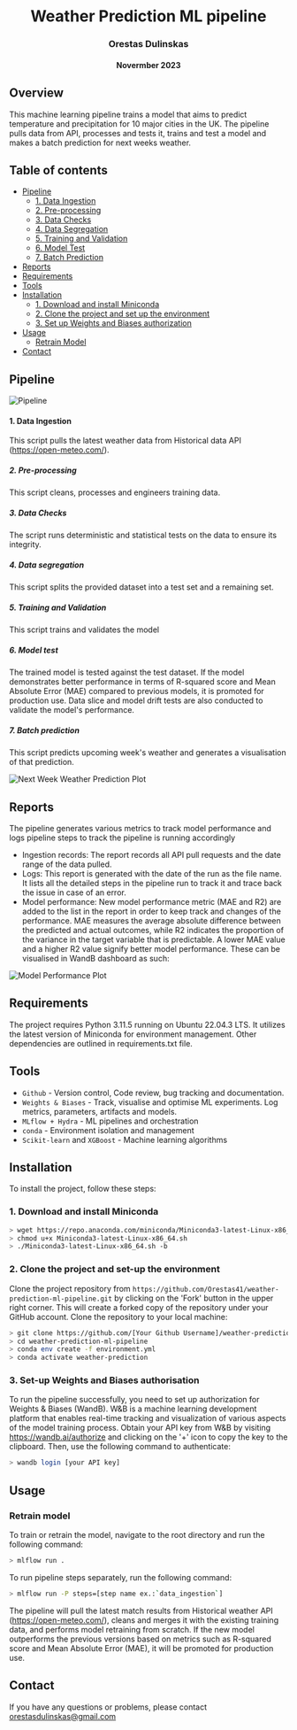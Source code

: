 <h1 align='center'>Weather Prediction ML pipeline</h1>
<h3 align='center'>Orestas Dulinskas</h3>
<h4 align='center'>Novermber 2023</h4>

## Overview

This machine learning pipeline trains a model that aims to predict temperature and precipitation for 10 major cities in the UK. The pipeline pulls data from API, processes and tests it, trains and test a model and makes a batch prediction for next weeks weather.

## Table of contents

- [Pipeline](#pipeline)
  - [1. Data Ingestion](#1-data-ingestion)
  - [2. Pre-processing](#2-pre-processing)
  - [3. Data Checks](#3-data-checks)
  - [4. Data Segregation](#4-data-segregation)
  - [5. Training and Validation](#5-training-and-validation)
  - [6. Model Test](#6-model-test)
  - [7. Batch Prediction](#7-batch-prediction)
- [Reports](#reports)
- [Requirements](#requirements)
- [Tools](#tools)
- [Installation](#installation)
  - [1. Download and install Miniconda](#1-download-and-install-miniconda)
  - [2. Clone the project and set up the environment](#2-clone-the-project-and-set-up-the-environment)
  - [3. Set up Weights and Biases authorization](#3-set-up-weights-and-biases-authorisation)
- [Usage](#usage)
  - [Retrain Model](#retrain-model)
- [Contact](#contact)

## Pipeline

![Pipeline](./readme_files/pipeline.png)

#### 1. Data Ingestion

This script pulls the latest weather data from Historical data API (https://open-meteo.com/).

##### 2. Pre-processing

This script cleans, processes and engineers training data.

##### 3. Data Checks

The script runs deterministic and statistical tests on the data to ensure its integrity.

##### 4. Data segregation

This script splits the provided dataset into a test set and a remaining set.

##### 5. Training and Validation

This script trains and validates the model

##### 6. Model test

The trained model is tested against the test dataset. If the model demonstrates better performance in terms of R-squared score and Mean Absolute Error (MAE) compared to previous models, it is promoted for production use. Data slice and model drift tests are also conducted to validate the model's performance.

##### 7. Batch prediction

This script predicts upcoming week's weather and generates a visualisation of that prediction.

![Next Week Weather Prediction Plot](./readme_files/next_week_weather_plot.png)

## Reports

The pipeline generates various metrics to track model performance and logs pipeline steps to track the pipeline is running accordingly

- Ingestion records: The report records all API pull requests and the date range of the data pulled.
- Logs: This report is generated with the date of the run as the file name. It lists all the detailed steps in the pipeline run to track it and trace back the issue in case of an error.
- Model performance: New model performance metric (MAE and R2) are added to the list in the report in order to keep track and changes of the performance. MAE measures the average absolute difference between the predicted and actual outcomes, while R2 indicates the proportion of the variance in the target variable that is predictable. A lower MAE value and a higher R2 value signify better model performance. These can be visualised in WandB dashboard as such:

![Model Performance Plot](./readme_files/model_performance.jpeg)

## Requirements

The project requires Python 3.11.5 running on Ubuntu 22.04.3 LTS. It utilizes the latest version of Miniconda for environment management. Other dependencies are outlined in requirements.txt file.

## Tools

- `Github` - Version control, Code review, bug tracking and documentation.
- `Weights & Biases` - Track, visualise and optimise ML experiments. Log metrics, parameters, artifacts and models.
- `MLflow + Hydra` - ML pipelines and orchestration
- `conda` - Environment isolation and management
- `Scikit-learn` and `XGBoost` - Machine learning algorithms

## Installation

To install the project, follow these steps:

### 1. Download and install Miniconda

```bash
> wget https://repo.anaconda.com/miniconda/Miniconda3-latest-Linux-x86_64.sh
> chmod u+x Miniconda3-latest-Linux-x86_64.sh
> ./Miniconda3-latest-Linux-x86_64.sh -b
```

### 2. Clone the project and set-up the environment

Clone the project repository from `https://github.com/Orestas41/weather-prediction-ml-pipeline.git` by clicking on the 'Fork' button in the upper right corner. This will create a forked copy of the repository under your GitHub account. Clone the repository to your local machine:

```bash
> git clone https://github.com/[Your Github Username]/weather-prediction-ml-pipeline.git
> cd weather-prediction-ml-pipeline
> conda env create -f environment.yml
> conda activate weather-prediction
```

### 3. Set-up Weights and Biases authorisation

To run the pipeline successfully, you need to set up authorization for Weights & Biases (WandB). W&B is a machine learning development platform that enables real-time tracking and visualization of various aspects of the model training process. Obtain your API key from W&B by visiting https://wandb.ai/authorize and clicking on the '+' icon to copy the key to the clipboard. Then, use the following command to authenticate:

```bash
> wandb login [your API key]
```

## Usage

### Retrain model

To train or retrain the model, navigate to the root directory and run the following command:

```bash
> mlflow run .
```

To run pipeline steps separately, run the following command:

```bash
> mlflow run -P steps=[step name ex.:`data_ingestion`]
```

The pipeline will pull the latest match results from Historical weather API (https://open-meteo.com/), cleans and merges it with the existing training data, and performs model retraining from scratch. If the new model outperforms the previous versions based on metrics such as R-squared score and Mean Absolute Error (MAE), it will be promoted for production use.

## Contact

If you have any questions or problems, please contact orestasdulinskas@gmail.com
